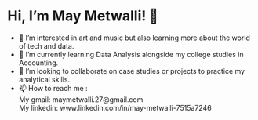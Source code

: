  <h1> Hi, I’m May Metwalli! 👋 </h1> 
<ul>
<li> 👀 I’m interested in art and music but also learning more about the world of tech and data. </li>
<li> 🌱 I’m currently learning Data Analysis alongside my college studies in Accounting.</li>
<li>💞️ I’m looking to collaborate on case studies or projects to practice my analytical skills.</li>
<li>📫 How to reach me : <br> My gmail: maymetwalli.27@gmail.com <br> My linkedin: www.linkedin.com/in/may-metwalli-7515a7246
</li></ul>
                     

<!---
MayMetwalli/MayMetwalli is a ✨ special ✨ repository because its `README.md` (this file) appears on your GitHub profile.
You can click the Preview link to take a look at your changes.
--->
